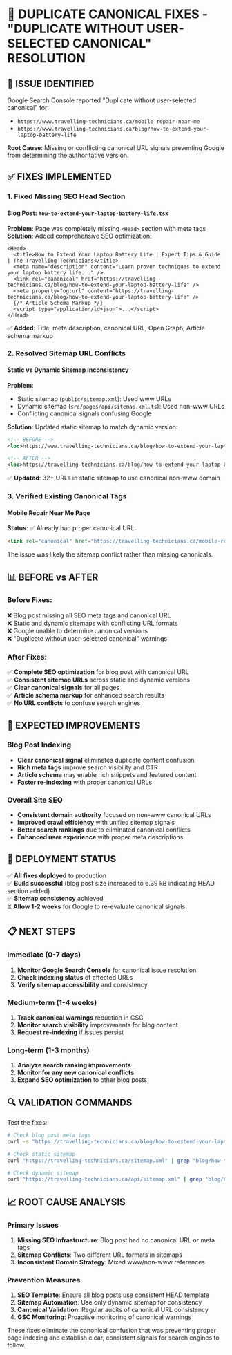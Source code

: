 # 🔧 DUPLICATE CANONICAL FIXES - "DUPLICATE WITHOUT USER-SELECTED CANONICAL" RESOLUTION

## 🚨 **ISSUE IDENTIFIED**
Google Search Console reported "Duplicate without user-selected canonical" for:
- `https://www.travelling-technicians.ca/mobile-repair-near-me`
- `https://www.travelling-technicians.ca/blog/how-to-extend-your-laptop-battery-life`

**Root Cause**: Missing or conflicting canonical URL signals preventing Google from determining the authoritative version.

## ✅ **FIXES IMPLEMENTED**

### **1. Fixed Missing SEO Head Section**

#### **Blog Post: `how-to-extend-your-laptop-battery-life.tsx`**
**Problem**: Page was completely missing `<Head>` section with meta tags
**Solution**: Added comprehensive SEO optimization:

```tsx
<Head>
  <title>How to Extend Your Laptop Battery Life | Expert Tips & Guide | The Travelling Technicians</title>
  <meta name="description" content="Learn proven techniques to extend your laptop battery life..." />
  <link rel="canonical" href="https://travelling-technicians.ca/blog/how-to-extend-your-laptop-battery-life" />
  <meta property="og:url" content="https://travelling-technicians.ca/blog/how-to-extend-your-laptop-battery-life" />
  {/* Article Schema Markup */}
  <script type="application/ld+json">...</script>
</Head>
```

✅ **Added**: Title, meta description, canonical URL, Open Graph, Article schema markup

### **2. Resolved Sitemap URL Conflicts**

#### **Static vs Dynamic Sitemap Inconsistency**
**Problem**: 
- Static sitemap (`public/sitemap.xml`): Used www URLs
- Dynamic sitemap (`src/pages/api/sitemap.xml.ts`): Used non-www URLs
- Conflicting canonical signals confusing Google

**Solution**: Updated static sitemap to match dynamic version:
```xml
<!-- BEFORE -->
<loc>https://www.travelling-technicians.ca/blog/how-to-extend-your-laptop-battery-life</loc>

<!-- AFTER -->
<loc>https://travelling-technicians.ca/blog/how-to-extend-your-laptop-battery-life</loc>
```

✅ **Updated**: 32+ URLs in static sitemap to use canonical non-www domain

### **3. Verified Existing Canonical Tags**

#### **Mobile Repair Near Me Page**
**Status**: ✅ Already had proper canonical URL:
```html
<link rel="canonical" href="https://travelling-technicians.ca/mobile-repair-near-me" />
```

The issue was likely the sitemap conflict rather than missing canonicals.

## 📊 **BEFORE vs AFTER**

### **Before Fixes:**
❌ Blog post missing all SEO meta tags and canonical URL  
❌ Static and dynamic sitemaps with conflicting URL formats  
❌ Google unable to determine canonical versions  
❌ "Duplicate without user-selected canonical" warnings  

### **After Fixes:**
✅ **Complete SEO optimization** for blog post with canonical URL  
✅ **Consistent sitemap URLs** across static and dynamic versions  
✅ **Clear canonical signals** for all pages  
✅ **Article schema markup** for enhanced search results  
✅ **No URL conflicts** to confuse search engines  

## 🎯 **EXPECTED IMPROVEMENTS**

### **Blog Post Indexing**
- **Clear canonical signal** eliminates duplicate content confusion
- **Rich meta tags** improve search visibility and CTR
- **Article schema** may enable rich snippets and featured content
- **Faster re-indexing** with proper canonical URLs

### **Overall Site SEO**
- **Consistent domain authority** focused on non-www canonical URLs
- **Improved crawl efficiency** with unified sitemap signals
- **Better search rankings** due to eliminated canonical conflicts
- **Enhanced user experience** with proper meta descriptions

## 🚀 **DEPLOYMENT STATUS**
✅ **All fixes deployed** to production  
✅ **Build successful** (blog post size increased to 6.39 kB indicating HEAD section added)  
✅ **Sitemap consistency** achieved  
⏳ **Allow 1-2 weeks** for Google to re-evaluate canonical signals  

## 📋 **NEXT STEPS**

### **Immediate (0-7 days)**
1. **Monitor Google Search Console** for canonical issue resolution
2. **Check indexing status** of affected URLs
3. **Verify sitemap accessibility** and consistency

### **Medium-term (1-4 weeks)**
1. **Track canonical warnings** reduction in GSC
2. **Monitor search visibility** improvements for blog content
3. **Request re-indexing** if issues persist

### **Long-term (1-3 months)**
1. **Analyze search ranking improvements**
2. **Monitor for any new canonical conflicts**
3. **Expand SEO optimization** to other blog posts

## 🔍 **VALIDATION COMMANDS**

Test the fixes:
```bash
# Check blog post meta tags
curl -s "https://travelling-technicians.ca/blog/how-to-extend-your-laptop-battery-life" | grep -A 5 "canonical"

# Check static sitemap
curl "https://travelling-technicians.ca/sitemap.xml" | grep "blog/how-to-extend"

# Check dynamic sitemap  
curl "https://travelling-technicians.ca/api/sitemap.xml" | grep "blog/how-to-extend"
```

## 📈 **ROOT CAUSE ANALYSIS**

### **Primary Issues**
1. **Missing SEO Infrastructure**: Blog post had no canonical URL or meta tags
2. **Sitemap Conflicts**: Two different URL formats in sitemaps
3. **Inconsistent Domain Strategy**: Mixed www/non-www references

### **Prevention Measures**
1. **SEO Template**: Ensure all blog posts use consistent HEAD template
2. **Sitemap Automation**: Use only dynamic sitemap for consistency  
3. **Canonical Validation**: Regular audits of canonical URL consistency
4. **GSC Monitoring**: Proactive monitoring of canonical warnings

These fixes eliminate the canonical confusion that was preventing proper page indexing and establish clear, consistent signals for search engines to follow. 